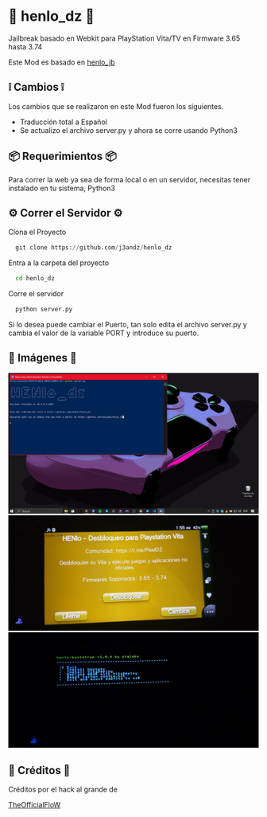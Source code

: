
# 🍕 henlo_dz  🍕

Jailbreak basado en Webkit para PlayStation Vita/TV en Firmware 3.65 hasta 3.74

Este Mod es basado en [henlo_jb](https://github.com/SKGleba/henlo_jb)


## ❕ Cambios ❕
Los cambios que se realizaron en este Mod fueron los siguientes.

- Traducción total a Español
- Se actualizo el archivo server.py y ahora se corre usando Python3
## 📦 Requerimientos 📦

Para correr la web ya sea de forma local o en un servidor, necesitas tener instalado en tu sistema, Python3 
## ⚙️ Correr el Servidor ⚙️

Clona el Proyecto

```python
  git clone https://github.com/j3andz/henlo_dz
```

Entra a la carpeta del proyecto

```bash
  cd henlo_dz
```

Corre el servidor

```python
  python server.py
```
Si lo desea puede cambiar el Puerto, tan solo edita el archivo server.py y cambia el valor de la variable PORT y introduce su puerto.


## 🚀 Imágenes 🚀

![image_1](https://github.com/j3andz/henlo_dz/blob/main/image/image_1.png)
![image_2](https://github.com/j3andz/henlo_dz/blob/main/image/image_2.jpg)
![image_3](https://github.com/j3andz/henlo_dz/blob/main/image/image_3.jpg)
## 🍪 Créditos 🍪

Créditos por el hack al grande de

[TheOfficialFloW](https://github.com/TheOfficialFloW/HENlo)

